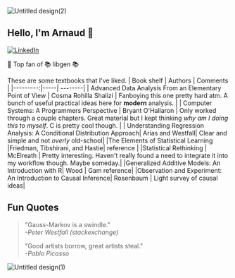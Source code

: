 ![Untitled design(2)](https://github.com/user-attachments/assets/7b46db88-bfca-4dd6-b42b-d47b7a0dc6f1)

## Hello, I'm Arnaud :wave:

[![LinkedIn](https://img.shields.io/badge/linkedin-%230077B5.svg?style=for-the-badge&logo=linkedin&logoColor=white)](https://www.linkedin.com/in/arnaud-laprais-175993223/)

🥇 Top fan of 📚 libgen 📚

These are some textbooks that I've liked. 
| Book shelf | Authors | Comments   |
|---------:|-----| --------|
| Advanced Data Analysis From an Elementary Point of View | Cosma Rohilla Shalizi |  Fanboying this one pretty hard atm. A bunch of useful practical ideas here for **modern** analysis. |
| Computer Systems: A Programmers Perspective     |  Bryant O'Hallaron   | Only worked through a couple chapters. Great material but I kept thinking _why am I doing this to myself_. C is pretty cool though.  |
| Understanding Regression Analysis: A Conditional Distribution Approach| Arias and Westfall| Clear and simple and not _overly_ old-school|
|The Elements of Statistical Learning |Friedman, Tibshirani, and Hastie| reference |
|Statistical Rethinking | McElreath | Pretty interesting. Haven't really found a need to integrate it into my workflow though. Maybe someday.|
|Generalized Additive Models: An Introduction with R| Wood | Gam reference|
|Observation and Experiment: An Introduction to Causal Inference| Rosenbaum | Light survey of causal ideas|

Fun Quotes
---
>"Gauss-Markov is a swindle."  
> _-Peter Westfall (stackexchange)_
>
>"Good artists borrow, great artists steal."   
> _-Pablo Picasso_

![Untitled design(1)](https://github.com/user-attachments/assets/f558ea4f-4218-4a25-a900-8714a605f8a3)

<!--
**alaprais/alaprais** is a ✨ _special_ ✨ repository because its `README.md` (this file) appears on your GitHub profile.

Here are some ideas to get you started:

- 🔭 I’m currently working on ...
- 🌱 I’m currently learning ...
- 👯 I’m looking to collaborate on ...
- 🤔 I’m looking for help with ...
- 💬 Ask me about ...
- 📫 How to reach me: ...
- 😄 Pronouns: ...
- ⚡ Fun fact: ...
-->
